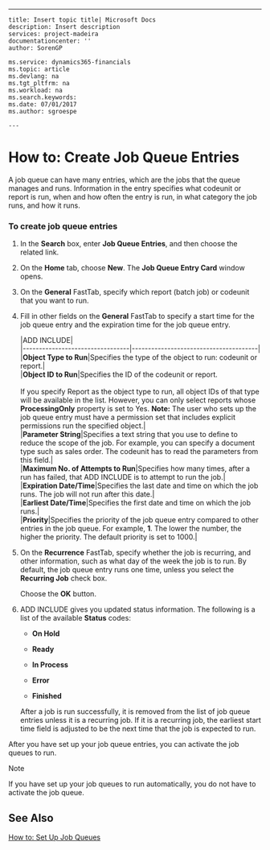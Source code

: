 ---
    title: Insert topic title| Microsoft Docs
    description: Insert description
    services: project-madeira
    documentationcenter: ''
    author: SorenGP

    ms.service: dynamics365-financials
    ms.topic: article
    ms.devlang: na
    ms.tgt_pltfrm: na
    ms.workload: na
    ms.search.keywords:
    ms.date: 07/01/2017
    ms.author: sgroespe

    ---
# How to: Create Job Queue Entries
A job queue can have many entries, which are the jobs that the queue manages and runs. Information in the entry specifies what codeunit or report is run, when and how often the entry is run, in what category the job runs, and how it runs.  
  
### To create job queue entries  
  
1.  In the **Search** box, enter **Job Queue Entries**, and then choose the related link.  
  
2.  On the **Home** tab, choose **New**. The **Job Queue Entry Card** window opens.  
  
3.  On the **General** FastTab, specify which report \(batch job\) or codeunit that you want to run.  
  
4.  Fill in other fields on the **General** FastTab to specify a start time for the job queue entry and the expiration time for the job queue entry.  
  
    |ADD INCLUDE<!--[!INCLUDE[bp_tablefield](../../includes/bp_tabledescription_md.md)]-->|  
    |---------------------------------|---------------------------------------|  
    |**Object Type to Run**|Specifies the type of the object to run: codeunit or report.|  
    |**Object ID to Run**|Specifies the ID of the codeunit or report.<br /><br /> If you specify Report as the object type to run, all object IDs of that type will be available in the list. However, you can only select reports whose **ProcessingOnly** property is set to Yes. **Note:**  The user who sets up the job queue entry must have a permission set that includes explicit permissions run the specified object.|  
    |**Parameter String**|Specifies a text string that you use to define to reduce the scope of the job. For example, you can specify a document type such as sales order. The codeunit has to read the parameters from this field.|  
    |**Maximum No. of Attempts to Run**|Specifies how many times, after a run has failed, that ADD INCLUDE<!--[!INCLUDE[navnow](../../includes/navnow_md.md)]--> is to attempt to run the job.|  
    |**Expiration Date\/Time**|Specifies the last date and time on which the job runs. The job will not run after this date.|  
    |**Earliest Date\/Time**|Specifies the first date and time on which the job runs.|  
    |**Priority**|Specifies the priority of the job queue entry compared to other entries in the job queue. For example, **1**. The lower the number, the higher the priority. The default priority is set to 1000.|  
  
5.  On the **Recurrence** FastTab, specify whether the job is recurring, and other information, such as what day of the week the job is to run. By default, the job queue entry runs one time, unless you select the **Recurring Job** check box.  
  
     Choose the **OK** button.  
  
6.  ADD INCLUDE<!--[!INCLUDE[navnow](../../includes/navnow_md.md)]--> gives you updated status information. The following is a list of the available **Status** codes:  
  
    -   **On Hold**  
  
    -   **Ready**  
  
    -   **In Process**  
  
    -   **Error**  
  
    -   **Finished**  
  
     After a job is run successfully, it is removed from the list of job queue entries unless it is a recurring job. If it is a recurring job, the earliest start time field is adjusted to be the next time that the job is expected to run.  
  
 After you have set up your job queue entries, you can activate the job queues to run.  
  
> [!NOTE]  
>  If you have set up your job queues to run automatically, you do not have to activate the job queue.  
  
## See Also  
 [How to: Set Up Job Queues](../how-to-set-up-job-queues.md)
